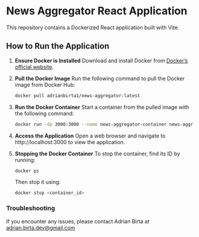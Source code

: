 # News Aggregator React Application

This repository contains a Dockerized React application built with Vite.

## How to Run the Application

1. **Ensure Docker is Installed**
   Download and install Docker from [Docker’s official website](https://www.docker.com/products/docker-desktop).

2. **Pull the Docker Image**
   Run the following command to pull the Docker image from Docker Hub:
   ```bash
   docker pull adrianbirta1/news-aggregator:latest

3. **Run the Docker Container**
   Start a container from the pulled image with the following command:
   ```bash
   docker run -dp 3000:3000 --name news-aggregator-container news-aggregator:latest

4. **Access the Application** Open a web browser and navigate to http://localhost:3000 to view the application.

5. **Stopping the Docker Container**
   To stop the container, find its ID by running:
   ```bash
   docker ps
   ```
   
   Then stop it using:
   ```bash
   docker stop <container_id>

### Troubleshooting
If you encounter any issues, please contact Adrian Birta at adrian.birta.dev@gmail.com
